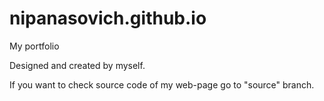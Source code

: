# nipanasovich.github.io
My portfolio

Designed and created by myself.

If you want to check source code of my web-page go to "source" branch.
